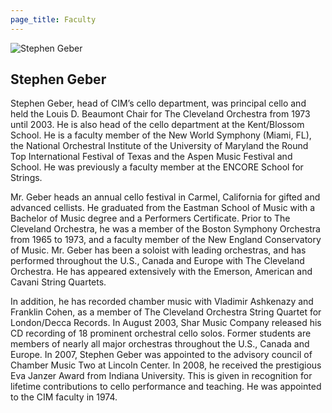 ```yaml
---
page_title: Faculty
---
```


![Stephen Geber](/img/stephen-geber.png)

## Stephen Geber

Stephen Geber, head of CIM’s cello department, was principal cello and held the Louis D. Beaumont Chair for The Cleveland Orchestra from 1973 until 2003. He is also head of the cello department at the Kent/Blossom School. He is a faculty member of the New World Symphony (Miami, FL), the National Orchestral Institute of the University of Maryland the Round Top International Festival of Texas and the Aspen Music Festival and School. He was previously a faculty member at the ENCORE School for Strings.
 
Mr. Geber heads an annual cello festival in Carmel, California for gifted and advanced cellists. He graduated from the Eastman School of Music with a Bachelor of Music degree and a Performers Certificate. Prior to The Cleveland Orchestra, he was a member of the Boston Symphony Orchestra from 1965 to 1973, and a faculty member of the New England Conservatory of Music. Mr. Geber has been a soloist with leading orchestras, and has performed throughout the U.S., Canada and Europe with The Cleveland Orchestra. He has appeared extensively with the Emerson, American and Cavani String Quartets.
 
In addition, he has recorded chamber music with Vladimir Ashkenazy and Franklin Cohen, as a member of The Cleveland Orchestra String Quartet for London/Decca Records. In August 2003, Shar Music Company released his CD recording of 18 prominent orchestral cello solos. Former students are members of nearly all major orchestras throughout the U.S., Canada and Europe. In 2007, Stephen Geber was appointed to the advisory council of Chamber Music Two at Lincoln Center. In 2008, he received the prestigious Eva Janzer Award from Indiana University. This is given in recognition for lifetime contributions to cello performance and teaching. He was appointed to the CIM faculty in 1974.
